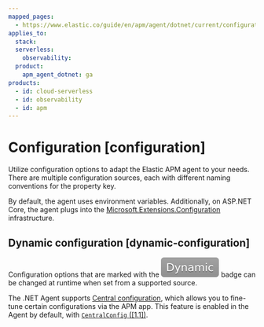 ```yaml
---
mapped_pages:
  - https://www.elastic.co/guide/en/apm/agent/dotnet/current/configuration.html
applies_to:
  stack:
  serverless:
    observability:
  product:
    apm_agent_dotnet: ga
products:
  - id: cloud-serverless
  - id: observability
  - id: apm
---
```


# Configuration [configuration]

Utilize configuration options to adapt the Elastic APM agent to your needs. There are multiple configuration sources, each with different naming conventions for the property key.

By default, the agent uses environment variables. Additionally, on ASP.NET Core, the agent plugs into the [Microsoft.Extensions.Configuration](https://learn.microsoft.com/aspnet/core/fundamentals/configuration) infrastructure.


## Dynamic configuration [dynamic-configuration]

Configuration options that are marked with the ![dynamic config](images/dynamic-config.svg "") badge can be changed at runtime when set from a supported source.

The .NET Agent supports [Central configuration](docs-content://solutions/observability/apm/apm-agent-central-configuration.md), which allows you to fine-tune certain configurations via the APM app. This feature is enabled in the Agent by default, with [`CentralConfig` ([1.1])](/reference/config-core.md#config-central-config).











